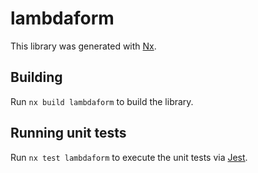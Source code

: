 # lambdaform

This library was generated with [Nx](https://nx.dev).

## Building

Run `nx build lambdaform` to build the library.

## Running unit tests

Run `nx test lambdaform` to execute the unit tests via [Jest](https://jestjs.io).
